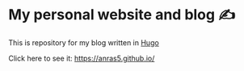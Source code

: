 # My personal website and blog ✍️ 
This is repository for my blog written in [Hugo](https://gohugo.io/)

Click here to see it: https://anras5.github.io/  
